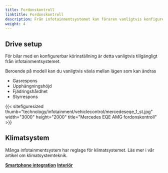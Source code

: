 ```yaml
---
title: Fordonskontroll
linktitle: Fordonskontroll
description: Från infotainmentsystemet kan föraren vanligtvis konfigurera bilinställningarna för olika funktioner.
weight: 4
---
```

<!-- markdownlint-disable MD033 -->

## Drive setup

För bilar med en konfigurerbar körinställning är detta vanligtvis tillgängligt från infotainmentsystemet.

Beroende på modell kan du vanligtvis växla mellan lägen som kan ändras

- Gasrespons
- Upphängningshöjd
- Fjädringshårdhet
- Styrrespons

{{< sitefiguresized thumb="technology/infotainment/vehiclecontrol/mercedeseqe_1_st.jpg" width="3000" height="2000" title="Mercedes EQE AMG fordonskontroll" >}}

## Klimatsystem

Många infotainmentsystem har reglage för klimatsystemet. Läs mer i vår artikel om klimatsystemteknik.



<div class="mt-3 mb-3">
    <a href="../smartphoneintegration/" class="text-decoration-none text-black"><strong><i class="bi-arrow-left"></i> Smartphone integration</strong></a>
    <a href="../../interior/" class="text-decoration-none text-black float-end"><strong>Interiör <i class="bi-arrow-right"></i></strong></a>
</div>
